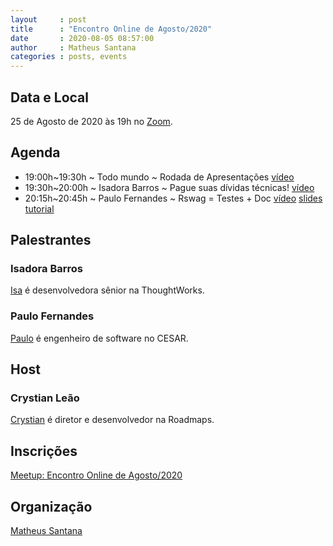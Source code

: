 ```yaml
---
layout     : post
title      : "Encontro Online de Agosto/2020"
date       : 2020-08-05 08:57:00
author     : Matheus Santana
categories : posts, events
---
```


## Data e Local

25 de Agosto de 2020 às 19h no [Zoom](https://us04web.zoom.us/j/72229845665?pwd=UzVpUU9sRDVlS0dMK0FRTFptVFQ4UT09).

## Agenda

- 19:00h~19:30h ~ Todo mundo ~ Rodada de Apresentações [vídeo][vídeo-intro]
- 19:30h~20:00h ~ Isadora Barros ~ Pague suas dívidas técnicas! [vídeo][vídeo-isa]
- 20:15h~20:45h ~ Paulo Fernandes ~ Rswag = Testes + Doc [vídeo][vídeo-paulo] [slides][slides-paulo] [tutorial][tutorial-paulo]

## Palestrantes

### Isadora Barros

[Isa](https://www.linkedin.com/in/isadora-barros-a928789a/) é desenvolvedora
sênior na ThoughtWorks.

### Paulo Fernandes

[Paulo](https://www.linkedin.com/in/jphmf/) é engenheiro de software no CESAR.

## Host

### Crystian Leão

[Crystian](https://www.linkedin.com/in/crystianwendel/) é diretor e
desenvolvedor na Roadmaps.

## Inscrições

[Meetup: Encontro Online de Agosto/2020](https://www.meetup.com/Frevo-on-Rails/events/272376573/)

## Organização

[Matheus Santana](https://www.linkedin.com/in/matheus-santana-78b5a31b/)

[vídeo-intro]: https://youtu.be/sm1hFzdm2vM?t=68
[vídeo-isa]: https://example.com
[vídeo-paulo]: https://example.com
[slides-paulo]: https://romantic-volhard-159585.netlify.app/#0
[tutorial-paulo]: https://github.com/pernambucano/frevo-on-rails-rswag-tutorial
